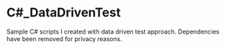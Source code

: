 # C#_DataDrivenTest
Sample C# scripts I created with data driven test approach. Dependencies have been removed for privacy reasons.
